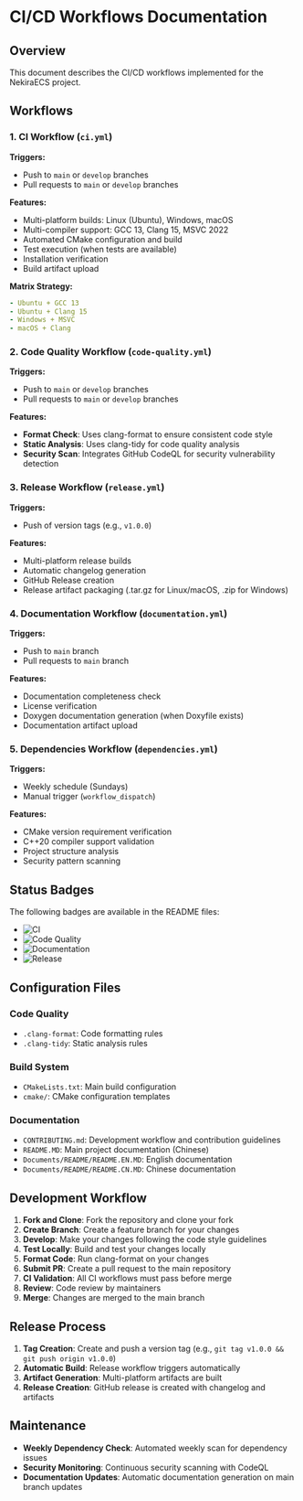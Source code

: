 # CI/CD Workflows Documentation

## Overview

This document describes the CI/CD workflows implemented for the NekiraECS project.

## Workflows

### 1. CI Workflow (`ci.yml`)

**Triggers:**
- Push to `main` or `develop` branches
- Pull requests to `main` or `develop` branches

**Features:**
- Multi-platform builds: Linux (Ubuntu), Windows, macOS
- Multi-compiler support: GCC 13, Clang 15, MSVC 2022
- Automated CMake configuration and build
- Test execution (when tests are available)
- Installation verification
- Build artifact upload

**Matrix Strategy:**
```yaml
- Ubuntu + GCC 13
- Ubuntu + Clang 15
- Windows + MSVC
- macOS + Clang
```

### 2. Code Quality Workflow (`code-quality.yml`)

**Triggers:**
- Push to `main` or `develop` branches
- Pull requests to `main` or `develop` branches

**Features:**
- **Format Check**: Uses clang-format to ensure consistent code style
- **Static Analysis**: Uses clang-tidy for code quality analysis
- **Security Scan**: Integrates GitHub CodeQL for security vulnerability detection

### 3. Release Workflow (`release.yml`)

**Triggers:**
- Push of version tags (e.g., `v1.0.0`)

**Features:**
- Multi-platform release builds
- Automatic changelog generation
- GitHub Release creation
- Release artifact packaging (.tar.gz for Linux/macOS, .zip for Windows)

### 4. Documentation Workflow (`documentation.yml`)

**Triggers:**
- Push to `main` branch
- Pull requests to `main` branch

**Features:**
- Documentation completeness check
- License verification
- Doxygen documentation generation (when Doxyfile exists)
- Documentation artifact upload

### 5. Dependencies Workflow (`dependencies.yml`)

**Triggers:**
- Weekly schedule (Sundays)
- Manual trigger (`workflow_dispatch`)

**Features:**
- CMake version requirement verification
- C++20 compiler support validation
- Project structure analysis
- Security pattern scanning

## Status Badges

The following badges are available in the README files:

- ![CI](https://img.shields.io/github/actions/workflow/status/TokiraNeo/NekiraECS/ci.yml?branch=main&style=flat-square&label=CI&color=%2300d4aa)
- ![Code Quality](https://img.shields.io/github/actions/workflow/status/TokiraNeo/NekiraECS/code-quality.yml?branch=main&style=flat-square&label=Code%20Quality&color=%23ff6b6b)
- ![Documentation](https://img.shields.io/github/actions/workflow/status/TokiraNeo/NekiraECS/documentation.yml?branch=main&style=flat-square&label=Docs&color=%234ecdc4)
- ![Release](https://img.shields.io/github/v/release/TokiraNeo/NekiraECS?style=flat-square&color=%23f7b801)

## Configuration Files

### Code Quality
- `.clang-format`: Code formatting rules
- `.clang-tidy`: Static analysis rules

### Build System
- `CMakeLists.txt`: Main build configuration
- `cmake/`: CMake configuration templates

### Documentation
- `CONTRIBUTING.md`: Development workflow and contribution guidelines
- `README.MD`: Main project documentation (Chinese)
- `Documents/README/README.EN.MD`: English documentation
- `Documents/README/README.CN.MD`: Chinese documentation

## Development Workflow

1. **Fork and Clone**: Fork the repository and clone your fork
2. **Create Branch**: Create a feature branch for your changes
3. **Develop**: Make your changes following the code style guidelines
4. **Test Locally**: Build and test your changes locally
5. **Format Code**: Run clang-format on your changes
6. **Submit PR**: Create a pull request to the main repository
7. **CI Validation**: All CI workflows must pass before merge
8. **Review**: Code review by maintainers
9. **Merge**: Changes are merged to the main branch

## Release Process

1. **Tag Creation**: Create and push a version tag (e.g., `git tag v1.0.0 && git push origin v1.0.0`)
2. **Automatic Build**: Release workflow triggers automatically
3. **Artifact Generation**: Multi-platform artifacts are built
4. **Release Creation**: GitHub release is created with changelog and artifacts

## Maintenance

- **Weekly Dependency Check**: Automated weekly scan for dependency issues
- **Security Monitoring**: Continuous security scanning with CodeQL
- **Documentation Updates**: Automatic documentation generation on main branch updates